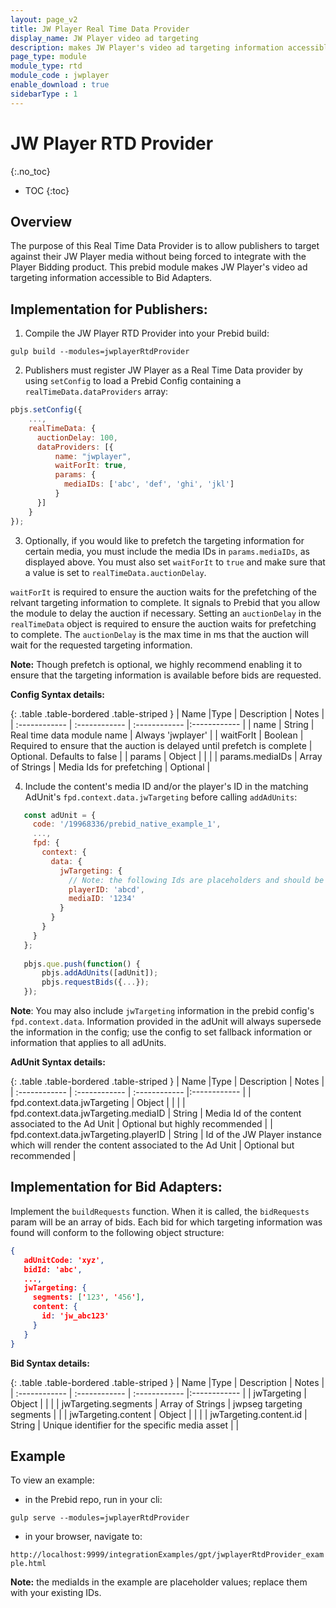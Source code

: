 ```yaml
---
layout: page_v2
title: JW Player Real Time Data Provider
display_name: JW Player video ad targeting
description: makes JW Player's video ad targeting information accessible to Bid Adapters.
page_type: module
module_type: rtd
module_code : jwplayer
enable_download : true
sidebarType : 1
---
```


# JW Player RTD Provider
{:.no_toc}

* TOC
{:toc}

## Overview

The purpose of this Real Time Data Provider is to allow publishers to target against their JW Player media without 
being forced to integrate with the Player Bidding product. This prebid module makes JW Player's video ad targeting information accessible 
to Bid Adapters.

## Implementation for Publishers:

1) Compile the JW Player RTD Provider into your Prebid build:

`gulp build --modules=jwplayerRtdProvider`

2) Publishers must register JW Player as a Real Time Data provider by using `setConfig` to load a Prebid Config containing a `realTimeData.dataProviders` array:

```javascript
pbjs.setConfig({
    ...,
    realTimeData: {
      auctionDelay: 100,
      dataProviders: [{
          name: "jwplayer",
          waitForIt: true,
          params: {
            mediaIDs: ['abc', 'def', 'ghi', 'jkl']
          }
      }]
    }
});
``` 

3) Optionally, if you would like to prefetch the targeting information for certain media, you must include the media IDs in `params.mediaIDs`, as displayed above. You must also set `waitForIt` to `true` and make sure that a value is set to `realTimeData.auctionDelay`.

`waitForIt` is required to ensure the auction waits for the prefetching of the relvant targeting information to complete. It signals to Prebid that you allow the module to delay the auction if necessary.
Setting an `auctionDelay` in the `realTimeData` object is required to ensure the auction waits for prefetching to complete. The `auctionDelay` is the max time in ms that the auction will wait for the requested targeting information.

**Note:** Though prefetch is optional, we highly recommend enabling it to ensure that the targeting information is available before bids are requested.

**Config Syntax details:**

{: .table .table-bordered .table-striped }
| Name  |Type | Description   | Notes  |
| :------------ | :------------ | :------------ |:------------ |
| name | String | Real time data module name | Always 'jwplayer' |
| waitForIt | Boolean | Required to ensure that the auction is delayed until prefetch is complete | Optional. Defaults to false |
| params | Object | | |
| params.mediaIDs | Array of Strings | Media Ids for prefetching | Optional |

4) Include the content's media ID and/or the player's ID in the matching AdUnit's `fpd.context.data.jwTargeting` before calling `addAdUnits`:

```javascript
   const adUnit = {
     code: '/19968336/prebid_native_example_1',
     ...,
     fpd: {
       context: {
         data: {
           jwTargeting: {
             // Note: the following Ids are placeholders and should be replaced with your Ids.
             playerID: 'abcd',
             mediaID: '1234'
           }
         }
       }
     }
   };
   
   pbjs.que.push(function() {
       pbjs.addAdUnits([adUnit]);
       pbjs.requestBids({...});
   });
```
**Note**: You may also include `jwTargeting` information in the prebid config's `fpd.context.data`. Information provided in the adUnit will always supersede the information in the config; use the config to set fallback information or information that applies to all adUnits.

**AdUnit Syntax details:**

{: .table .table-bordered .table-striped }
| Name  |Type | Description   | Notes  |
| :------------ | :------------ | :------------ |:------------ |
| fpd.context.data.jwTargeting | Object | | |
| fpd.context.data.jwTargeting.mediaID | String | Media Id of the content associated to the Ad Unit | Optional but highly recommended |
| fpd.context.data.jwTargeting.playerID | String | Id of the JW Player instance which will render the content associated to the Ad Unit | Optional but recommended |

## Implementation for Bid Adapters:

Implement the `buildRequests` function. When it is called, the `bidRequests` param will be an array of bids.
Each bid for which targeting information was found will conform to the following object structure:

```json
{
   adUnitCode: 'xyz',
   bidId: 'abc',
   ...,
   jwTargeting: {
     segments: ['123', '456'],
     content: {
       id: 'jw_abc123'
     }
   }
}
```
  
**Bid Syntax details:**

{: .table .table-bordered .table-striped }
| Name  |Type | Description   | Notes  |
| :------------ | :------------ | :------------ |:------------ |
| jwTargeting | Object | | |
| jwTargeting.segments | Array of Strings | jwpseg targeting segments | |
| jwTargeting.content | Object | | |
| jwTargeting.content.id | String | Unique identifier for the specific media asset | |
  
## Example

To view an example:
 
- in the Prebid repo, run in your cli:

`gulp serve --modules=jwplayerRtdProvider`

- in your browser, navigate to:

`http://localhost:9999/integrationExamples/gpt/jwplayerRtdProvider_example.html`

**Note:** the mediaIds in the example are placeholder values; replace them with your existing IDs.
